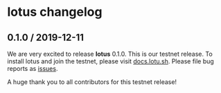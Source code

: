 # lotus changelog

## 0.1.0 / 2019-12-11

We are very excited to release **lotus** 0.1.0. This is our testnet release. To install lotus and join the testnet, please visit [docs.lotu.sh](docs.lotu.sh). Please file bug reports as [issues](https://github.com/filecoin-project/lotus/issues).

A huge thank you to all contributors for this testnet release!